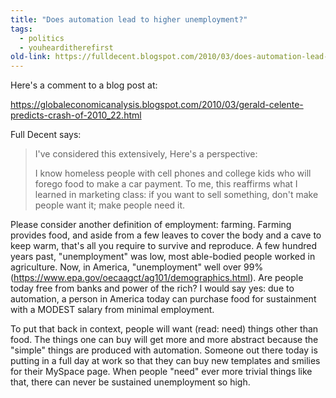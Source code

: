 ```yaml
---
title: "Does automation lead to higher unemployment?"
tags:
  - politics
  - youhearditherefirst
old-link: https://fulldecent.blogspot.com/2010/03/does-automation-lead-to-higher.html
---
```


Here's a comment to a blog post at:

<https://globaleconomicanalysis.blogspot.com/2010/03/gerald-celente-predicts-crash-of-2010_22.html>

Full Decent says:

> I've considered this extensively, Here's a perspective:
>
> I know homeless people with cell phones and college kids who will forego food to make a car payment. To me, this reaffirms what I learned in marketing class: if you want to sell something, don't make people want it; make people need it.

Please consider another definition of employment: farming. Farming provides food, and aside from a few leaves to cover the body and a cave to keep warm, that's all you require to survive and reproduce. A few hundred years past, "unemployment" was low, most able-bodied people worked in agriculture. Now, in America, "unemployment" well over 99% (<https://www.epa.gov/oecaagct/ag101/demographics.html>). Are people today free from banks and power of the rich? I would say yes: due to automation, a person in America today can purchase food for sustainment with a MODEST salary from minimal employment.

To put that back in context, people will want (read: need) things other than food. The things one can buy will get more and more abstract because the "simple" things are produced with automation. Someone out there today is putting in a full day at work so that they can buy new templates and smilies for their MySpace page. When people "need" ever more trivial things like that, there can never be sustained unemployment so high.
